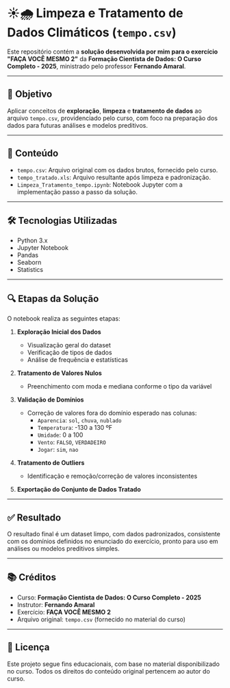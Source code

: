 # ☀️🌧️ Limpeza e Tratamento de Dados Climáticos (`tempo.csv`)

Este repositório contém a **solução desenvolvida por mim para o exercício "FAÇA VOCÊ MESMO 2"** da **Formação Cientista de Dados: O Curso Completo - 2025**, ministrado pelo professor **Fernando Amaral**.

---

## 🧠 Objetivo

Aplicar conceitos de **exploração**, **limpeza** e **tratamento de dados** ao arquivo `tempo.csv`, providenciado pelo curso, com foco na preparação dos dados para futuras análises e modelos preditivos.

---

## 📁 Conteúdo

- `tempo.csv`: Arquivo original com os dados brutos, fornecido pelo curso.
- `tempo_tratado.xls`: Arquivo resultante após limpeza e padronização.
- `Limpeza_Tratamento_tempo.ipynb`: Notebook Jupyter com a implementação passo a passo da solução.

---

## 🛠️ Tecnologias Utilizadas

- Python 3.x
- Jupyter Notebook
- Pandas
- Seaborn
- Statistics

---

## 🔍 Etapas da Solução

O notebook realiza as seguintes etapas:

1. **Exploração Inicial dos Dados**
   - Visualização geral do dataset
   - Verificação de tipos de dados
   - Análise de frequência e estatísticas

2. **Tratamento de Valores Nulos**
   - Preenchimento com moda e mediana conforme o tipo da variável

3. **Validação de Domínios**
   - Correção de valores fora do domínio esperado nas colunas:
     - `Aparencia`: `sol`, `chuva`, `nublado`
     - `Temperatura`: -130 a 130 ºF
     - `Umidade`: 0 a 100
     - `Vento`: `FALSO`, `VERDADEIRO`
     - `Jogar`: `sim`, `nao`

4. **Tratamento de Outliers**
   - Identificação e remoção/correção de valores inconsistentes

5. **Exportação do Conjunto de Dados Tratado**

---

## ✅ Resultado

O resultado final é um dataset limpo, com dados padronizados, consistente com os domínios definidos no enunciado do exercício, pronto para uso em análises ou modelos preditivos simples.

---

## 📚 Créditos

- Curso: **Formação Cientista de Dados: O Curso Completo - 2025**
- Instrutor: **Fernando Amaral**
- Exercício: **FAÇA VOCÊ MESMO 2**
- Arquivo original: `tempo.csv` (fornecido no material do curso)

---

## 📄 Licença

Este projeto segue fins educacionais, com base no material disponibilizado no curso. Todos os direitos do conteúdo original pertencem ao autor do curso.

